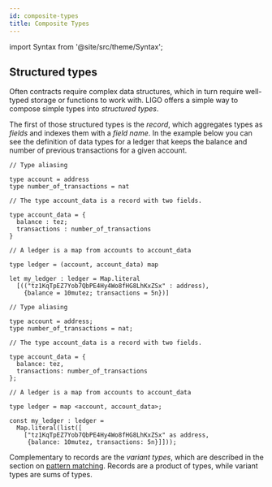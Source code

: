 ```yaml
---
id: composite-types
title: Composite Types
---
```


import Syntax from '@site/src/theme/Syntax';

## Structured types

Often contracts require complex data structures, which in turn require
well-typed storage or functions to work with. LIGO offers a simple way
to compose simple types into *structured types*.

The first of those structured types is the *record*, which aggregates
types as *fields* and indexes them with a *field name*. In the example
below you can see the definition of data types for a ledger that keeps
the balance and number of previous transactions for a given account.

<Syntax syntax="cameligo">

```cameligo group=c
// Type aliasing

type account = address
type number_of_transactions = nat

// The type account_data is a record with two fields.

type account_data = {
  balance : tez;
  transactions : number_of_transactions
}

// A ledger is a map from accounts to account_data

type ledger = (account, account_data) map

let my_ledger : ledger = Map.literal
  [(("tz1KqTpEZ7Yob7QbPE4Hy4Wo8fHG8LhKxZSx" : address),
    {balance = 10mutez; transactions = 5n})]
```

</Syntax>

<Syntax syntax="jsligo">

```jsligo group=c
// Type aliasing

type account = address;
type number_of_transactions = nat;

// The type account_data is a record with two fields.

type account_data = {
  balance: tez,
  transactions: number_of_transactions
};

// A ledger is a map from accounts to account_data

type ledger = map <account, account_data>;

const my_ledger : ledger =
  Map.literal(list([
    ["tz1KqTpEZ7Yob7QbPE4Hy4Wo8fHG8LhKxZSx" as address,
     {balance: 10mutez, transactions: 5n}]]));
```

</Syntax>

Complementary to records are the *variant types*, which are described in the
section on [pattern matching](https://ligolang.org/docs/language-basics/unit-option-pattern-matching#variant-types).
Records are a product of types, while variant types are sums of types.

<!-- updated use of entry -->
